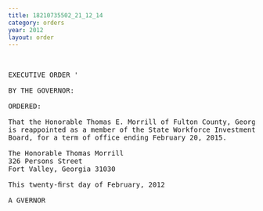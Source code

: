 ```yaml
---
title: 18210735502_21_12_14
category: orders
year: 2012
layout: order
---
```


<pre> 

EXECUTIVE ORDER '

BY THE GOVERNOR:

ORDERED:

That the Honorable Thomas E. Morrill of Fulton County, Georgia,
is reappointed as a member of the State Workforce Investment
Board, for a term of office ending February 20, 2015.

The Honorable Thomas Morrill
326 Persons Street
Fort Valley, Georgia 31030

This twenty-ﬁrst day of February, 2012

A GVERNOR

 
  
 

  

</pre>
